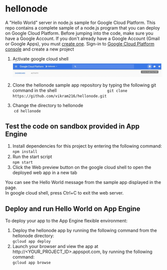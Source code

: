 hellonode
================================================================================

A "Hello World" server in node.js sample for Google Cloud Platform.
This repo contains a complete sample of a node.js program that you can deploy on Google Cloud Platform.
Before jumping into the code, make sure you have a Google Account. If you don't already have a Google Account (Gmail or Google Apps), you must [create one](https://accounts.google.com/SignUp). Sign-in to [Google Cloud Platform console](http://console.cloud.google.com) and create a new project
1. Activate google cloud shell                                       
   ![Alt Text](https://github.com/vikram216/mygitimages/blob/master/gcp%20activate%20cloud%20shell.gif)                  

2. Clone the hellonode sample app repository by typing the following git command in the shell                                        
  `git clone https://github.com/vikram216/hellonode.git`
3. Change the directory to hellonode                
  `cd hellonode`
  
Test the code on sandbox provided in App Engine
------------------------------------------------
1. Install dependencies for this project by entering the following command:                 
  `npm install`
2. Run the start script            
  `npm start`
3. Click the Web preview button on the google cloud shell to open the deployed web app in a new tab

You can see the Hello World message from the sample app displayed in the page.     
In google cloud shell, press Ctrl+C to exit the web server.

Deploy and run Hello World on App Engine
-----------------------------------------
To deploy your app to the App Engine flexible environment:   
1. Deploy the hellonode app by running the following command from the hellonode directory:        
  `gcloud app deploy`      
2. Launch your browser and view the app at http://<YOUR_PROJECT_ID>.appspot.com, by running the following command:      
  `gcloud app browse`
